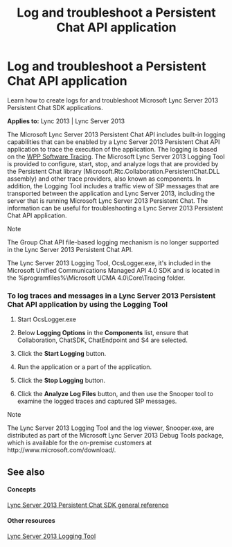 ﻿---
title: Log and troubleshoot a Persistent Chat API application
TOCTitle: Log and troubleshoot a Persistent Chat API application
ms:assetid: 7fdb2465-f114-43b7-97ee-bc10ac93e260
ms:mtpsurl: https://msdn.microsoft.com/library/Dn439207(v=office.15)
ms:contentKeyID: 57101350
ms.date: 07/24/2014
mtps_version: v=office.15
---

# Log and troubleshoot a Persistent Chat API application

Learn how to create logs for and troubleshoot Microsoft Lync Server 2013 Persistent Chat SDK applications.


**Applies to:** Lync 2013 | Lync Server 2013

The Microsoft Lync Server 2013 Persistent Chat API includes built-in logging capabilities that can be enabled by a Lync Server 2013 Persistent Chat API application to trace the execution of the application. The logging is based on the [WPP Software Tracing](http://msdn.microsoft.com/library/ff556204\(v=vs.85\).aspx). The Microsoft Lync Server 2013 Logging Tool is provided to configure, start, stop, and analyze logs that are provided by the Persistent Chat library (Microsoft.Rtc.Collaboration.PersistentChat.DLL assembly) and other trace providers, also known as components. In addition, the Logging Tool includes a traffic view of SIP messages that are transported between the application and Lync Server 2013, including the server that is running Microsoft Lync Server 2013 Persistent Chat. The information can be useful for troubleshooting a Lync Server 2013 Persistent Chat API application.


> [!NOTE]
> <P>The Group Chat API file-based logging mechanism is no longer supported in the Lync Server 2013 Persistent Chat API.</P>



The Lync Server 2013 Logging Tool, OcsLogger.exe, it's included in the Microsoft Unified Communications Managed API 4.0 SDK and is located in the %programfiles%\\Microsoft UCMA 4.0\\Core\\Tracing folder.

### To log traces and messages in a Lync Server 2013 Persistent Chat API application by using the Logging Tool

1.  Start OcsLogger.exe

2.  Below **Logging Options** in the **Components** list, ensure that Collaboration, ChatSDK, ChatEndpoint and S4 are selected.

3.  Click the **Start Logging** button.

4.  Run the application or a part of the application.

5.  Click the **Stop Logging** button.

6.  Click the **Analyze Log Files** button, and then use the Snooper tool to examine the logged traces and captured SIP messages.


> [!NOTE]
> <P>The Lync Server 2013 Logging Tool and the log viewer, Snooper.exe, are distributed as part of the Microsoft Lync Server 2013 Debug Tools package, which is available for the on-premise customers at http://www.microsoft.com/download/.</P>



## See also

#### Concepts

[Lync Server 2013 Persistent Chat SDK general reference](lync-server-2013-persistent-chat-sdk-general-reference.md)

#### Other resources

[Lync Server 2013 Logging Tool](http://technet.microsoft.com/library/gg558599.aspx)

